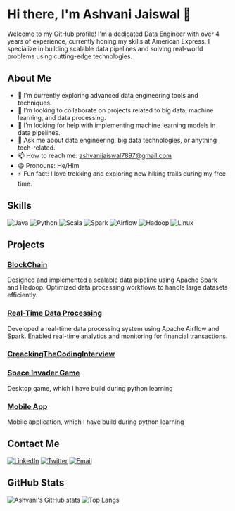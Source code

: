 # Hi there, I'm Ashvani Jaiswal 👋

Welcome to my GitHub profile! I'm a dedicated Data Engineer with over 4 years of experience, currently honing my skills at American Express. I specialize in building scalable data pipelines and solving real-world problems using cutting-edge technologies.

## About Me

- 🌱 I’m currently exploring advanced data engineering tools and techniques.
- 👯 I’m looking to collaborate on projects related to big data, machine learning, and data processing.
- 🤔 I’m looking for help with implementing machine learning models in data pipelines.
- 💬 Ask me about data engineering, big data technologies, or anything tech-related.
- 📫 How to reach me: [ashvanijaiswal7897@gmail.com](mailto:ashvanijaiswal7897@gmail.com)
- 😄 Pronouns: He/Him
- ⚡ Fun fact: I love trekking and exploring new hiking trails during my free time.

## Skills

![Java](https://img.shields.io/badge/Java-007396?style=for-the-badge&logo=java&logoColor=white)
![Python](https://img.shields.io/badge/Python-3776AB?style=for-the-badge&logo=python&logoColor=white)
![Scala](https://img.shields.io/badge/Scala-DC322F?style=for-the-badge&logo=scala&logoColor=white)
![Spark](https://img.shields.io/badge/Apache%20Spark-E25A1C?style=for-the-badge&logo=apache-spark&logoColor=white)
![Airflow](https://img.shields.io/badge/Apache%20Airflow-017CEE?style=for-the-badge&logo=apache-airflow&logoColor=white)
![Hadoop](https://img.shields.io/badge/Apache%20Hadoop-66CCFF?style=for-the-badge&logo=apache-hadoop&logoColor=black)
![Linux](https://img.shields.io/badge/Linux-FCC624?style=for-the-badge&logo=linux&logoColor=black)

## Projects

### [BlockChain](https://github.com/Ashvanijaiswal/BlockChainLearning)
Designed and implemented a scalable data pipeline using Apache Spark and Hadoop. Optimized data processing workflows to handle large datasets efficiently.

### [Real-Time Data Processing](https://github.com/Ashvanijaiswal/SparkStreaming)
Developed a real-time data processing system using Apache Airflow and Spark. Enabled real-time analytics and monitoring for financial transactions.

### [CreackingTheCodingInterview](https://github.com/Ashvanijaiswal/CreackingTheCodingInterview)

### [Space Invader Game ](https://github.com/Ashvanijaiswal/Space_invader_game)
Desktop game, which I have build during python learning
### [Mobile App](https://github.com/Ashvanijaiswal/MobileApplication)
Mobile application, which I have build during python learning
## Contact Me

[![LinkedIn](https://img.shields.io/badge/LinkedIn-0A66C2?style=for-the-badge&logo=linkedin&logoColor=white)](https://www.linkedin.com/in/ashvani-jaiswal-426797185//)
[![Twitter](https://img.shields.io/badge/Twitter-1DA1F2?style=for-the-badge&logo=twitter&logoColor=white)](https://x.com/ashvani_jaiswa)
[![Email](https://img.shields.io/badge/Email-EA4335?style=for-the-badge&logo=gmail&logoColor=white)](ashvanijaiswal7897@gmail.com)

## GitHub Stats

![Ashvani's GitHub stats](https://github-readme-stats.vercel.app/api?username=Ashvanijaiswal&show_icons=true&theme=radical)
![Top Langs](https://github-readme-stats.vercel.app/api/top-langs/?username=Ashvanijaiswal&layout=compact&theme=radical)
